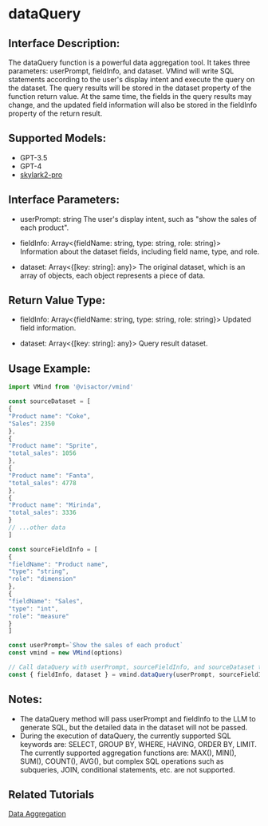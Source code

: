 
# dataQuery

## Interface Description:
The dataQuery function is a powerful data aggregation tool. It takes three parameters: userPrompt, fieldInfo, and dataset. VMind will write SQL statements according to the user's display intent and execute the query on the dataset. The query results will be stored in the dataset property of the function return value. At the same time, the fields in the query results may change, and the updated field information will also be stored in the fieldInfo property of the return result.

## Supported Models:
- GPT-3.5
- GPT-4
- [skylark2-pro](https://www.volcengine.com/product/yunque)

## Interface Parameters:

- userPrompt: string
The user's display intent, such as "show the sales of each product".

- fieldInfo: Array<{fieldName: string, type: string, role: string}>
Information about the dataset fields, including field name, type, and role.

- dataset: Array<{[key: string]: any}>
The original dataset, which is an array of objects, each object represents a piece of data.

## Return Value Type:

- fieldInfo: Array<{fieldName: string, type: string, role: string}>
Updated field information.

- dataset: Array<{[key: string]: any}>
Query result dataset.

## Usage Example:

```ts
import VMind from '@visactor/vmind'

const sourceDataset = [
{
"Product name": "Coke",
"Sales": 2350
},
{
"Product name": "Sprite",
"total_sales": 1056
},
{
"Product name": "Fanta",
"total_sales": 4778
},
{
"Product name": "Mirinda",
"total_sales": 3336
}
// ...other data
]

const sourceFieldInfo = [
{
"fieldName": "Product name",
"type": "string",
"role": "dimension"
},
{
"fieldName": "Sales",
"type": "int",
"role": "measure"
}
]

const userPrompt=`Show the sales of each product`
const vmind = new VMind(options)

// Call dataQuery with userPrompt, sourceFieldInfo, and sourceDataset to perform data aggregation
const { fieldInfo, dataset } = vmind.dataQuery(userPrompt, sourceFieldInfo, sourceDataset);
```

## Notes:

- The dataQuery method will pass userPrompt and fieldInfo to the LLM to generate SQL, but the detailed data in the dataset will not be passed.
- During the execution of dataQuery, the currently supported SQL keywords are: SELECT, GROUP BY, WHERE, HAVING, ORDER BY, LIMIT. The currently supported aggregation functions are: MAX(), MIN(), SUM(), COUNT(), AVG(), but complex SQL operations such as subqueries, JOIN, conditional statements, etc. are not supported.

## Related Tutorials
[Data Aggregation](../guide/Basic_Tutorial/Data_Aggregation)
